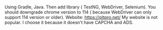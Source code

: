 Using Gradle, Java. Then add library ( TestNG, WebDriver, Selenium). You should downgrade chrome version to 114 ( because WebDriver can only support 114 version or older).
Website: https://pltpro.net/
My website is not popular. I choose it because it doesn't have CAPCHA and ADS. 
